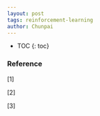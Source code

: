 ```yaml
---
layout: post
tags: reinforcement-learning
author: Chunpai
---
```


> 

* TOC
{: toc}




### Reference


[1] 

[2]

[3]


